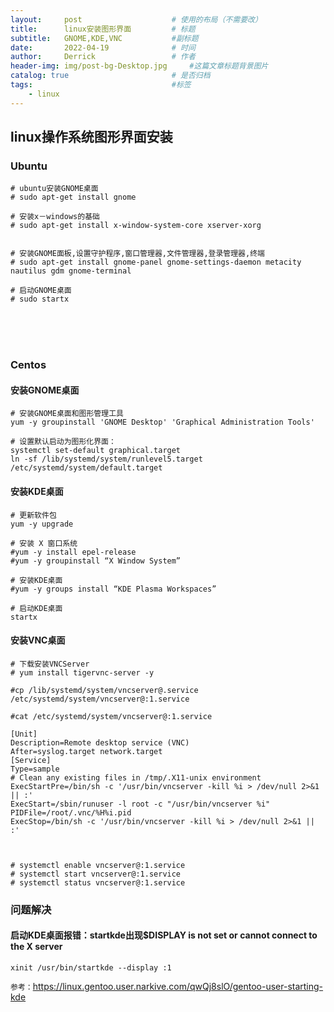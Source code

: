 ```yaml
---
layout:     post   				    # 使用的布局（不需要改）
title:      linux安装图形界面 		# 标题 
subtitle:   GNOME,KDE,VNC           #副标题
date:       2022-04-19				# 时间
author:     Derrick 				# 作者
header-img: img/post-bg-Desktop.jpg 	#这篇文章标题背景图片
catalog: true 						# 是否归档
tags:								#标签
    - linux
---
```


## linux操作系统图形界面安装

### Ubuntu

```
# ubuntu安装GNOME桌面
# sudo apt-get install gnome

# 安装x－windows的基础
# sudo apt-get install x-window-system-core xserver-xorg


# 安装GNOME面板,设置守护程序,窗口管理器,文件管理器,登录管理器,终端
# sudo apt-get install gnome-panel gnome-settings-daemon metacity nautilus gdm gnome-terminal

# 启动GNOME桌面
# sudo startx
```


<br/><br/><br/>
### Centos


#### 安装GNOME桌面
```
# 安装GNOME桌面和图形管理工具
yum -y groupinstall 'GNOME Desktop' 'Graphical Administration Tools'

# 设置默认启动为图形化界面：
systemctl set-default graphical.target
ln -sf /lib/systemd/system/runlevel5.target /etc/systemd/system/default.target
```



#### 安装KDE桌面
```
# 更新软件包
yum -y upgrade

# 安装 X 窗口系统
#yum -y install epel-release
#yum -y groupinstall “X Window System”

# 安装KDE桌面
#yum -y groups install “KDE Plasma Workspaces”

# 启动KDE桌面
startx

```
#### 安装VNC桌面
```
# 下载安装VNCServer
# yum install tigervnc-server -y

#cp /lib/systemd/system/vncserver@.service /etc/systemd/system/vncserver@:1.service

#cat /etc/systemd/system/vncserver@:1.service

[Unit]
Description=Remote desktop service (VNC)
After=syslog.target network.target
[Service]
Type=sample
# Clean any existing files in /tmp/.X11-unix environment
ExecStartPre=/bin/sh -c '/usr/bin/vncserver -kill %i > /dev/null 2>&1 || :'
ExecStart=/sbin/runuser -l root -c "/usr/bin/vncserver %i"
PIDFile=/root/.vnc/%H%i.pid
ExecStop=/bin/sh -c '/usr/bin/vncserver -kill %i > /dev/null 2>&1 || :'



# systemctl enable vncserver@:1.service
# systemctl start vncserver@:1.service
# systemctl status vncserver@:1.service
```














### 问题解决
#### 启动KDE桌面报错：startkde出现$DISPLAY is not set or cannot connect to the X server
```
xinit /usr/bin/startkde --display :1
```


`参考：`https://linux.gentoo.user.narkive.com/qwQj8slO/gentoo-user-starting-kde